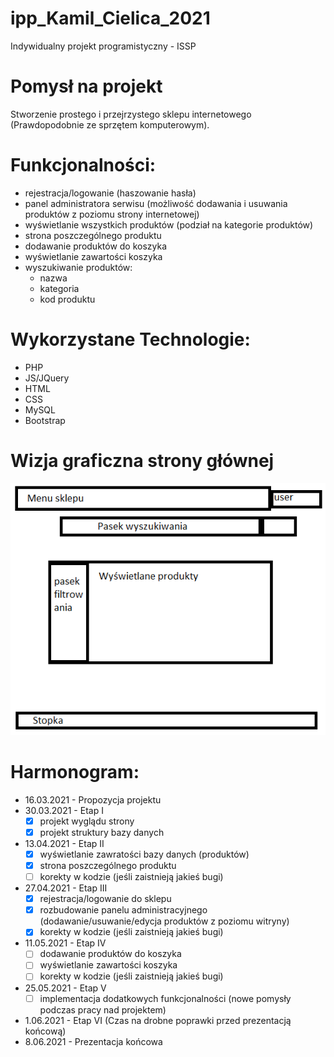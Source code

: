 # ipp_Kamil_Cielica_2021
Indywidualny projekt programistyczny - ISSP

# Pomysł na projekt 
Stworzenie prostego i przejrzystego sklepu internetowego (Prawdopodobnie ze sprzętem komputerowym).

# Funkcjonalności:
- rejestracja/logowanie (haszowanie hasła) 
- panel administratora serwisu (możliwość dodawania i usuwania produktów z poziomu strony internetowej)
- wyświetlanie wszystkich produktów (podział na kategorie produktów)
- strona poszczególnego produktu
- dodawanie produktów do koszyka
- wyświetlanie zawartości koszyka 
- wyszukiwanie produktów:
  - nazwa
  - kategoria
  - kod produktu  

# Wykorzystane Technologie:
- PHP
- JS/JQuery
- HTML
- CSS
- MySQL
- Bootstrap

# Wizja graficzna strony głównej 
![Wizja graficzna strony głównej](/wizja.png?raw=true "wizja")

# Harmonogram:
- 16.03.2021 - Propozycja projektu 
- 30.03.2021  - Etap I
  - [x] projekt wyglądu strony 
  - [x] projekt struktury bazy danych
- 13.04.2021  - Etap II
   - [x] wyświetlanie zawratości bazy danych (produktów)
   - [x] strona poszczególnego produktu
   - [ ] korekty w kodzie (jeśli zaistnieją jakieś bugi)
- 27.04.2021  - Etap III
   - [x] rejestracja/logowanie do sklepu
   - [x] rozbudowanie panelu administracyjnego (dodawanie/usuwanie/edycja produktów z poziomu witryny)
   - [x] korekty w kodzie (jeśli zaistnieją jakieś bugi)
- 11.05.2021  - Etap IV
  - [ ] dodawanie produktów do koszyka
  - [ ] wyświetlanie zawartości koszyka
  - [ ] korekty w kodzie (jeśli zaistnieją jakieś bugi)
- 25.05.2021  - Etap V 
  - [ ] implementacja dodatkowych funkcjonalności (nowe pomysły podczas pracy nad projektem)
- 1.06.2021  - Etap VI (Czas na drobne poprawki przed prezentacją końcową)
- 8.06.2021  - Prezentacja końcowa                        
